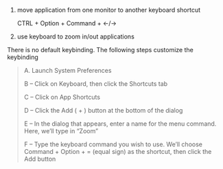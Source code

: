 1. move application from one monitor to another keyboard shortcut

   CTRL + Option + Command + ←/→

2. use keyboard to zoom in/out applications

There is no default keybinding. The following steps customize the keybinding

> A. Launch System Preferences
>
> B – Click on Keyboard, then click the Shortcuts tab
>
> C – Click on App Shortcuts
>
> D – Click the Add ( + ) button at the bottom of the dialog
>
> E – In the dialog that appears, enter a name for the menu command. Here, we’ll type in “Zoom”
>
> F – Type the keyboard command you wish to use. We’ll choose Command + Option + = (equal sign) as the shortcut, then click the Add button